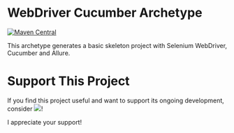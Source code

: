 # WebDriver Cucumber Archetype

[![Maven Central](https://img.shields.io/maven-central/v/io.testsmith/webdriver-cucumber-archetype.svg?maxAge=86400)](https://mvnrepository.com/artifact/io.testsmith/webdriver-cucumber-archetype)

This archetype generates a basic skeleton project with Selenium WebDriver, Cucumber and Allure.


# Support This Project

If you find this project useful and want to support its ongoing development, consider <a href="https://www.buymeacoffee.com/roydekleijn"><img src="https://img.buymeacoffee.com/button-api/?text=Buy me a coffee&emoji=&slug=roydekleijn&button_colour=FFDD00&font_colour=000000&font_family=Cookie&outline_colour=000000&coffee_colour=ffffff" /></a>!

I appreciate your support!
